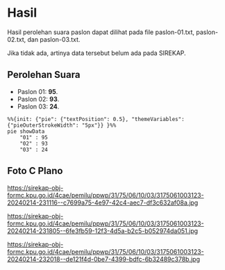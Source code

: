 # Hasil

Hasil perolehan suara paslon dapat dilihat pada file paslon-01.txt, paslon-02.txt, dan paslon-03.txt.

Jika tidak ada, artinya data tersebut belum ada pada SIREKAP.

## Perolehan Suara

 * Paslon 01: **95**.
 * Paslon 02: **93**.
 * Paslon 03: **24**.

```mermaid
%%{init: {"pie": {"textPosition": 0.5}, "themeVariables": {"pieOuterStrokeWidth": "5px"}} }%%
pie showData
    "01" : 95
    "02" : 93
    "03" : 24
```
## Foto C Plano

https://sirekap-obj-formc.kpu.go.id/4cae/pemilu/ppwp/31/75/06/10/03/3175061003123-20240214-231116--c7699a75-4e97-42c4-aec7-df3c632af08a.jpg

https://sirekap-obj-formc.kpu.go.id/4cae/pemilu/ppwp/31/75/06/10/03/3175061003123-20240214-231805--6fe3fb59-12f3-4d5a-b2c5-b052974da051.jpg

https://sirekap-obj-formc.kpu.go.id/4cae/pemilu/ppwp/31/75/06/10/03/3175061003123-20240214-232018--de121f4d-0be7-4399-bdfc-6b32489c378b.jpg
